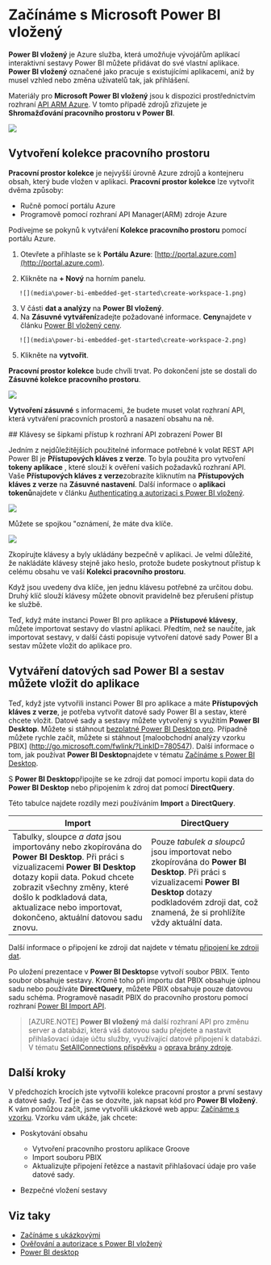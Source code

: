 <properties
   pageTitle="Začínáme s Microsoft Power BI vložený"
   description="Power BI vložený, přidejte do aplikace business intelligence interaktivní sestavy v Power BI"
   services="power-bi-embedded"
   documentationCenter=""
   authors="guyinacube"
   manager="erikre"
   editor=""
   tags=""/>
<tags
   ms.service="power-bi-embedded"
   ms.devlang="NA"
   ms.topic="hero-article"
   ms.tgt_pltfrm="NA"
   ms.workload="powerbi"
   ms.date="10/04/2016"
   ms.author="asaxton"/>

# <a name="get-started-with-microsoft-power-bi-embedded"></a>Začínáme s Microsoft Power BI vložený

**Power BI vložený** je Azure služba, která umožňuje vývojářům aplikací interaktivní sestavy Power BI můžete přidávat do své vlastní aplikace. **Power BI vložený** označené jako pracuje s existujícími aplikacemi, aniž by musel vzhled nebo změna uživatelů tak, jak přihlášení.

Materiály pro **Microsoft Power BI vložený** jsou k dispozici prostřednictvím rozhraní [API ARM Azure](https://msdn.microsoft.com/library/mt712306.aspx). V tomto případě zdrojů zřizujete je **Shromažďování pracovního prostoru v Power BI**.

![](media\power-bi-embedded-get-started\introduction.png)

## <a name="create-a-workspace-collection"></a>Vytvoření kolekce pracovního prostoru
**Pracovní prostor kolekce** je nejvyšší úrovně Azure zdrojů a kontejneru obsah, který bude vložen v aplikaci. **Pracovní prostor kolekce** lze vytvořit dvěma způsoby:

   -    Ručně pomocí portálu Azure
   -    Programově pomocí rozhraní API Manager(ARM) zdroje Azure

Podívejme se pokynů k vytváření **Kolekce pracovního prostoru** pomocí portálu Azure.

   1.   Otevřete a přihlaste se k **Portálu Azure**: [http://portal.azure.com](http://portal.azure.com).

   2.   Klikněte na **+ Nový** na horním panelu.

       ![](media\power-bi-embedded-get-started\create-workspace-1.png)

   3.   V části **dat a analýzy** na **Power BI vložený**.
   4.   Na **Zásuvné vytváření**zadejte požadované informace. **Ceny**najdete v článku [Power BI vložený ceny](http://go.microsoft.com/fwlink/?LinkID=760527).

       ![](media\power-bi-embedded-get-started\create-workspace-2.png)

   5. Klikněte na **vytvořit**.

**Pracovní prostor kolekce** bude chvíli trvat. Po dokončení jste se dostali do **Zásuvné kolekce pracovního prostoru**.

   ![](media\power-bi-embedded-get-started\create-workspace-3.png)

**Vytvoření zásuvné** s informacemi, že budete muset volat rozhraní API, která vytváření pracovních prostorů a nasazení obsahu na ně.

<a name="view-access-keys"/>
## <a name="view-power-bi-api-access-keys"></a>Klávesy se šipkami přístup k rozhraní API zobrazení Power BI

Jedním z nejdůležitějších použitelné informace potřebné k volat REST API Power BI je **Přístupových kláves z verze**. To byla použita pro vytvoření **tokeny aplikace** , které slouží k ověření vašich požadavků rozhraní API. Vaše **Přístupových kláves z verze**zobrazíte kliknutím na **Přístupových kláves z verze** na **Zásuvné nastavení**. Další informace o **aplikaci tokenů**najdete v článku [Authenticating a autorizaci s Power BI vložený](power-bi-embedded-app-token-flow.md).

   ![](media\power-bi-embedded-get-started\access-keys.png)

Můžete se spojkou "oznámení, že máte dva klíče.

   ![](media\power-bi-embedded-get-started\access-keys-2.png)

Zkopírujte klávesy a byly ukládány bezpečně v aplikaci. Je velmi důležité, že nakládáte klávesy stejně jako heslo, protože budete poskytnout přístup k celému obsahu ve vaší **Kolekci pracovního prostoru**.

Když jsou uvedeny dva klíče, jen jednu klávesu potřebné za určitou dobu. Druhý klíč slouží klávesy můžete obnovit pravidelně bez přerušení přístup ke službě.

Teď, když máte instanci Power BI pro aplikace a **Přístupové klávesy**, můžete importovat sestavy do vlastní aplikaci. Předtím, než se naučíte, jak importovat sestavy, v další části popisuje vytvoření datové sady Power BI a sestav můžete vložit do aplikace pro.

## <a name="create-power-bi-datasets-and-reports-to-embed-into-an-app"></a>Vytváření datových sad Power BI a sestav můžete vložit do aplikace

Teď, když jste vytvořili instanci Power BI pro aplikace a máte **Přístupových kláves z verze**, je potřeba vytvořit datové sady Power BI a sestav, které chcete vložit. Datové sady a sestavy můžete vytvořený s využitím **Power BI Desktop**. Můžete si stáhnout [bezplatné Power BI Desktop pro](https://powerbi.microsoft.com/documentation/powerbi-desktop-get-the-desktop/). Případně můžete rychle začít, můžete si stáhnout [maloobchodní analýzy vzorku PBIX] (http://go.microsoft.com/fwlink/?LinkID=780547). Další informace o tom, jak používat **Power BI Desktop**najdete v tématu [Začínáme s Power BI Desktop](https://powerbi.microsoft.com/en-us/guided-learning/powerbi-learning-0-2-get-started-power-bi-desktop).

S **Power BI Desktop**připojíte se ke zdroji dat pomocí importu kopii data do **Power BI Desktop** nebo připojením k zdroj dat pomocí **DirectQuery**.

Této tabulce najdete rozdíly mezi používáním **Import** a **DirectQuery**.

|Import | DirectQuery
|---|---
|Tabulky, sloupce *a data* jsou importovány nebo zkopírována do **Power BI Desktop**. Při práci s vizualizacemi **Power BI Desktop** dotazy kopii data. Pokud chcete zobrazit všechny změny, které došlo k podkladová data, aktualizace nebo importovat, dokončeno, aktuální datovou sadu znovu.|Pouze *tabulek a sloupců* jsou importovat nebo zkopírována do **Power BI Desktop**. Při práci s vizualizacemi **Power BI Desktop** dotazy podkladovém zdroji dat, což znamená, že si prohlížíte vždy aktuální data.

Další informace o připojení ke zdroji dat najdete v tématu [připojení ke zdroji dat](power-bi-embedded-connect-datasource.md).

Po uložení prezentace v **Power BI Desktop**se vytvoří soubor PBIX. Tento soubor obsahuje sestavy. Kromě toho při importu dat PBIX obsahuje úplnou sadu nebo používáte **DirectQuery**, můžete PBIX obsahuje pouze datovou sadu schéma. Programově nasadit PBIX do pracovního prostoru pomocí rozhraní [Power BI Import API](https://msdn.microsoft.com/library/mt711504.aspx).

> [AZURE.NOTE] **Power BI vložený** má další rozhraní API pro změnu server a databázi, která váš datovou sadu přejdete a nastavit přihlašovací údaje účtu služby, využívající datové připojení k databázi. V tématu [SetAllConnections příspěvku](https://msdn.microsoft.com/library/mt711505.aspx) a [oprava brány zdroje](https://msdn.microsoft.com/library/mt711498.aspx).

## <a name="next-steps"></a>Další kroky
V předchozích krocích jste vytvořili kolekce pracovní prostor a první sestavy a datové sady. Teď je čas se dozvíte, jak napsat kód pro **Power BI vložený**. K vám pomůžou začít, jsme vytvořili ukázkové web appu: [Začínáme s vzorku](power-bi-embedded-get-started-sample.md). Vzorku vám ukáže, jak chcete:

  - Poskytování obsahu
      - Vytvoření pracovního prostoru aplikace Groove
      - Import souboru PBIX
      - Aktualizujte připojení řetězce a nastavit přihlašovací údaje pro vaše datové sady.

  - Bezpečné vložení sestavy

## <a name="see-also"></a>Viz taky
- [Začínáme s ukázkovými](power-bi-embedded-get-started-sample.md)
- [Ověřování a autorizace s Power BI vložený](power-bi-embedded-app-token-flow.md)
- [Power BI desktop](https://powerbi.microsoft.com/documentation/powerbi-desktop-get-the-desktop/)
